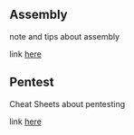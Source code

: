 ## Assembly

note and tips about assembly

link [here](https://github.com/420verfl0w/cheat_assembly)

## Pentest

Cheat Sheets about pentesting

link [here](./pentest/index.md)
